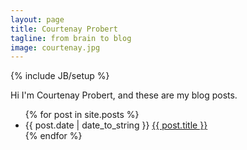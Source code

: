 ```yaml
---
layout: page
title: Courtenay Probert
tagline: from brain to blog
image: courtenay.jpg
---
```

{% include JB/setup %}

Hi I'm Courtenay Probert, and these are my blog posts.

<ul class="list-group">
  {% for post in site.posts %}
    <li class="list-group-item">
    	<span class="badge pull-right">{{ post.date | date_to_string }}</span> <a href="{{ BASE_PATH }}{{ post.url }}">{{ post.title }}</a>
    </li>
  {% endfor %}
</ul>



